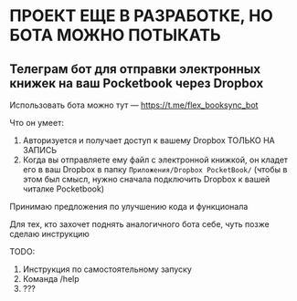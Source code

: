 # ПРОЕКТ ЕЩЕ В РАЗРАБОТКЕ, НО БОТА МОЖНО ПОТЫКАТЬ
## Телеграм бот для отправки электронных книжек на ваш Pocketbook через Dropbox

Использовать бота можно тут — https://t.me/flex_booksync_bot

Что он умеет:
1. Авторизуется и получает доступ к вашему Dropbox ТОЛЬКО НА ЗАПИСЬ
2. Когда вы отправляете ему файл с электронной книжкой, он кладет его в ваш Dropbox в папку `Приложения/Dropbox PocketBook/` (чтобы в этом был смысл, нужно сначала подключить Dropbox к вашей читалке Pocketbook)

Принимаю предложения по улучшению кода и функционала

Для тех, кто захочет поднять аналогичного бота себе, чуть позже сделаю инструкцию

TODO:
1. Инструкция по самостоятельному запуску
2. Команда /help
3. ???
